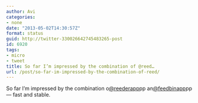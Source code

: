 ```yaml
---
author: Avi
categories:
- none
date: "2013-05-02T14:30:57Z"
format: status
guid: http://twitter-330026642745483265-post
id: 6920
tags:
- micro
- tweet
title: So far I’m impressed by the combination of @reed…
url: /post/so-far-im-impressed-by-the-combination-of-reed/
---
```

So far I’m impressed by the combination o[@reederapp](http://twitter.com/reederapp)pp an[@feedbinapp](http://twitter.com/feedbinapp)pp — fast and stable.